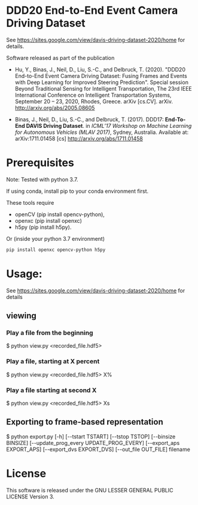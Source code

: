 # DDD20 End-to-End Event Camera Driving Dataset

See https://sites.google.com/view/davis-driving-dataset-2020/home for details.

Software released as part of the publication

 * Hu, Y., Binas, J., Neil, D., Liu, S.-C., and Delbruck, T. (2020).  "DDD20 End-to-End Event Camera Driving Dataset: Fusing Frames and Events with Deep Learning for Improved Steering Prediction".  Special session Beyond Traditional Sensing for Intelligent Transportation, The 23rd IEEE International Conference on Intelligent Transportation Systems, September 20 – 23, 2020, Rhodes, Greece.   arXiv [cs.CV]. arXiv. http://arxiv.org/abs/2005.08605 

 * Binas, J., Neil, D., Liu, S.-C., and Delbruck, T. (2017). DDD17: **End-To-End DAVIS Driving Dataset**. in _ICML’17 Workshop on Machine Learning for Autonomous Vehicles (MLAV 2017)_, Sydney, Australia.  Available at: arXiv:1711.01458 [cs]  http://arxiv.org/abs/1711.01458 



# Prerequisites

Note: Tested with python 3.7.

If using conda, install pip to your conda environment first.

These tools require
 * openCV (pip install opencv-python),
 * openxc (pip install openxc)
 * h5py (pip install h5py).

Or (inside your python 3.7 environment)
```bash
pip install openxc opencv-python h5py
```


# Usage:

See https://sites.google.com/view/davis-driving-dataset-2020/home for details
## viewing

### Play a file from the beginning
$ python view.py <recorded_file.hdf5>

### Play a file, starting at X percent
$ python view.py <recorded_file.hdf5> X%

### Play a file starting at second X
$ python view.py <recorded_file.hdf5> Xs


## Exporting to frame-based representation

$ python export.py [-h] [--tstart TSTART] [--tstop TSTOP] [--binsize BINSIZE]
                 [--update_prog_every UPDATE_PROG_EVERY]
                 [--export_aps EXPORT_APS] [--export_dvs EXPORT_DVS]
                 [--out_file OUT_FILE]
                 filename


# License

This software is released under the GNU LESSER GENERAL PUBLIC LICENSE Version 3.

